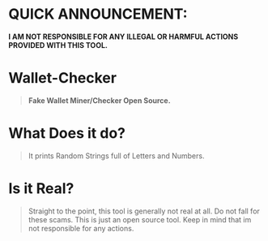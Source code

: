 # QUICK ANNOUNCEMENT:
**I AM NOT RESPONSIBLE FOR ANY ILLEGAL OR HARMFUL ACTIONS PROVIDED WITH THIS TOOL.**

# Wallet-Checker
>**Fake Wallet Miner/Checker Open Source.**

# What Does it do?
>It prints Random Strings full of Letters and Numbers.

# Is it Real?
>Straight to the point, this tool is generally not real at all. Do not fall for these scams. This is just an open source tool. Keep in mind that im not responsible for any actions.
